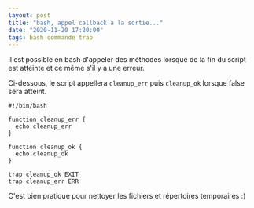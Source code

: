 ```yaml
---
layout: post
title: "bash, appel callback à la sortie..."
date: "2020-11-20 17:20:00"
tags: bash commande trap
---
```

Il est possible en bash d'appeler des méthodes lorsque de la fin du script est atteinte et ce même s'il y a une erreur. 

Ci-dessous, le script appellera `cleanup_err` puis `cleanup_ok` lorsque false sera atteint. 

```
#!/bin/bash

function cleanup_err {
  echo cleanup_err
}

function cleanup_ok {
  echo cleanup_ok
}
  
trap cleanup_ok EXIT
trap cleanup_err ERR
```


C'est bien pratique pour nettoyer les fichiers et répertoires temporaires :)